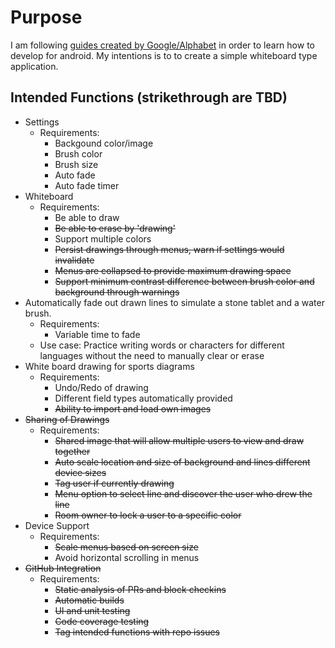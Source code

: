 # Purpose

I am following [guides created by Google/Alphabet](https://developer.android.com/courses)
in order to learn how to develop for android. My intentions is to to create a simple whiteboard 
type application.

## Intended Functions (strikethrough are TBD)
* Settings
  * Requirements:
    * Backgound color/image
    * Brush color
    * Brush size
    * Auto fade
    * Auto fade timer
* Whiteboard
  * Requirements:
    * Be able to draw
    * ~~Be able to erase by 'drawing'~~
    * Support multiple colors
    * ~~Persist drawings through menus, warn if settings would invalidate~~
    * ~~Menus are collapsed to provide maximum drawing space~~
    * ~~Support minimum contrast difference between brush color and background through warnings~~
* Automatically fade out drawn lines to simulate a stone tablet and a water brush.
  * Requirements:
    * Variable time to fade
  * Use case: Practice writing words or characters for different languages without the need to
  manually clear or erase
* White board drawing for sports diagrams
  * Requirements:
    * Undo/Redo of drawing
    * Different field types automatically provided
    * ~~Ability to import and load own images~~
* ~~Sharing of Drawings~~
  * Requirements:
    * ~~Shared image that will allow multiple users to view and draw together~~
    * ~~Auto scale location and size of background and lines different device sizes~~
    * ~~Tag user if currently drawing~~
    * ~~Menu option to select line and discover the user who drew the line~~
    * ~~Room owner to lock a user to a specific color~~
* Device Support
  * Requirements:
    * ~~Scale menus based on screen size~~
    * Avoid horizontal scrolling in menus
* ~~GitHub Integration~~
  * Requirements:
    * ~~Static analysis of PRs and block checkins~~
    * ~~Automatic builds~~
    * ~~UI and unit testing~~
    * ~~Code coverage testing~~
    * ~~Tag intended functions with repo issues~~
    
